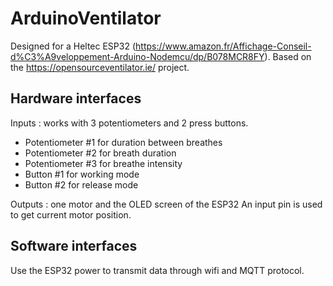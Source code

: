 # ArduinoVentilator

Designed for a Heltec ESP32 (https://www.amazon.fr/Affichage-Conseil-d%C3%A9veloppement-Arduino-Nodemcu/dp/B078MCR8FY).
Based on the https://opensourceventilator.ie/ project.

## Hardware interfaces

Inputs : works with 3 potentiometers and 2 press buttons.

- Potentiometer #1 for duration between breathes
- Potentiometer #2 for breath duration
- Potentiometer #3 for breathe intensity
- Button #1 for working mode
- Button #2 for release mode


Outputs : one motor and the OLED screen of the ESP32
An input pin is used to get current motor position.

## Software interfaces

Use the ESP32 power to transmit data through wifi and MQTT protocol.